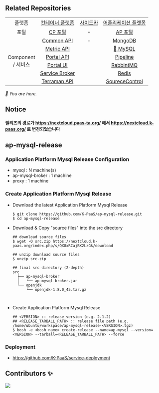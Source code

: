 ## Related Repositories

<table>
  <tr>
    <td colspan=2 align=center>플랫폼</td>
    <td colspan=2 align=center><a href="https://github.com/K-PaaS/cp-deployment">컨테이너 플랫폼</a></td>
    <td colspan=2 align=center><a href="https://github.com/K-PaaS/sidecar-deployment">사이드카</a></td>
    <td colspan=2 align=center><a href="https://github.com/K-PaaS/ap-deployment">어플리케이션 플랫폼</a></td>
  </tr>
  <tr>
    <td colspan=2 align=center>포털</td>
    <td colspan=2 align=center><a href="https://github.com/K-PaaS/cp-portal-release">CP 포털</a></td>
    <td colspan=2 align=center>-</td>
    <td colspan=2 align=center><a href="https://github.com/K-PaaS/portal-deployment">AP 포털</a></td>
  </tr>
  <tr align=center>
    <td colspan=2 rowspan=9>Component<br>/ 서비스</td>
    <td colspan=2><a href="https://github.com/K-PaaS/cp-portal-common-api">Common API</a></td>
    <td colspan=2>-</td>
    <td colspan=2><a href="https://github.com/K-PaaS/ap-mongodb-shard-release">MongoDB</a></td>
  </tr>
  <tr align=center>
    <td colspan=2><a href="https://github.com/K-PaaS/cp-metrics-api">Metric API</a></td>
    <td colspan=2>  </td>
    <td colspan=2><a href="https://github.com/K-PaaS/ap-mysql-release">🚩 MySQL</a></td>
  </tr>
  <tr align=center>
    <td colspan=2><a href="https://github.com/K-PaaS/cp-portal-api">Portal API</a></td>
    <td colspan=2>  </td>
    <td colspan=2><a href="https://github.com/K-PaaS/ap-pipeline-release">Pipeline</a></td>
  </tr>
  <tr align=center>
    <td colspan=2><a href="https://github.com/K-PaaS/cp-portal-ui">Portal UI</a></td>
    <td colspan=2>  </td>
    <td colspan=2><a href="https://github.com/K-PaaS/ap-rabbitmq-release">RabbintMQ</a></td>
  </tr>
  <tr align=center>
    <td colspan=2><a href="https://github.com/K-PaaS/cp-portal-service-broker">Service Broker</a></td>
    <td colspan=2>  </td>
    <td colspan=2><a href="https://github.com/K-PaaS/ap-on-demand-redis-release">Redis</a></td>
  </tr>
  <tr align=center>
    <td colspan=2><a href="https://github.com/K-PaaS/cp-terraman">Terraman API</a></td>
    <td colspan=2>  </td>
    <td colspan=2><a href="https://github.com/K-PaaS/ap-source-control-release">SoureceControl</a></td>
  </tr>
</table>
<i>🚩 You are here.</i>

## Notice
#### 릴리즈의 경로가 https://nextcloud.paas-ta.org/ 에서 https://nextcloud.k-paas.org/ 로 변경되었습니다  




  

  


## ap-mysql-release
### Application Platform Mysql Release Configuration
  - mysql : N machine(s)   
  - ap-mysql-broker : 1 machine
  - proxy : 1 machine   

### Create Application Platform Mysql Release
  - Download the latest Application Platform Mysql Release
    ```   
    $ git clone https://github.com/K-PaaS/ap-mysql-release.git
    $ cd ap-mysql-release
  - Download & Copy "source files" into the src directory   
    ```   
    ## download source files   
    $ wget -O src.zip https://nextcloud.k-paas.org/index.php/s/QX8xRCajBX2LzGk/download

    ## unzip download source files   
    $ unzip src.zip   

    ## final src directory (2-depth)  
    src
      ├── ap-mysql-broker
      │   └── ap-mysql-broker.jar
      └── openjdk
          └── openjdk-1.8.0_45.tar.gz

      
    ```   
  - Create Application Platform Mysql Release
    ```   
    ## <VERSION> :: release version (e.g. 2.1.2)   
    ## <RELEASE_TARBALL_PATH> :: release file path (e.g. /home/ubuntu/workspace/ap-mysql-release-<VERSION>.tgz)
    $ bosh -e <bosh_name> create-release --name=ap-mysql --version=<VERSION> --tarball=<RELEASE_TARBALL_PATH> --force
    ```   
### Deployment   
- https://github.com/K-PaaS/service-deployment

## Contributors ✨

<a href="https://github.com/K-PaaS/ap-mysql-release/graphs/contributors">
  <img src="https://contrib.rocks/image?repo=K-PaaS/ap-mysql-release" />
</a>
